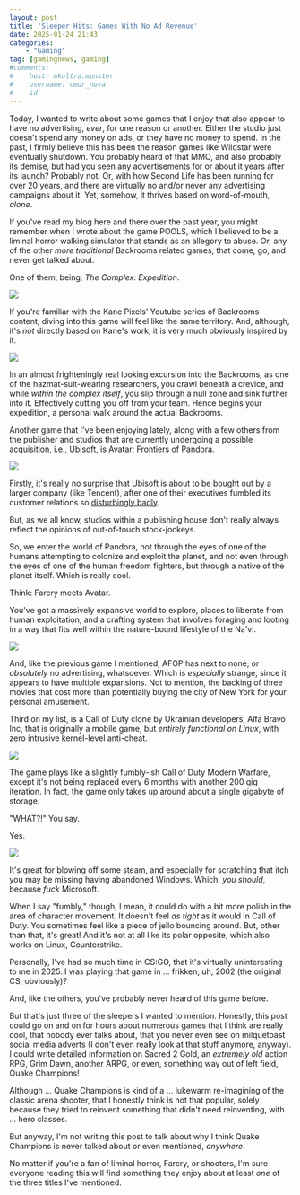 ```yaml
---
layout: post
title: 'Sleeper Hits: Games With No Ad Revenue'
date: 2025-01-24 21:43
categories:
    - "Gaming"
tag: [gamingnews, gaming]
#comments:
#    host: mkultra.monster
#    username: cmdr_nova
#    id: 
---
```

Today, I wanted to write about some games that I enjoy that also appear to have no advertising, *ever*, for one reason or another. Either the studio just doesn't spend any money on ads, or they have no money to spend. In the past, I firmly believe this has been the reason games like Wildstar were eventually shutdown. You probably heard of that MMO, and also probably its demise, but had you seen any advertisements for or about it years after its launch? Probably not. Or, with how Second Life has been running for over 20 years, and there are virtually no and/or never any advertising campaigns about it. Yet, somehow, it thrives based on word-of-mouth, *alone*.

If you've read my blog here and there over the past year, you might remember when I wrote about the game POOLS, which I believed to be a liminal horror walking simulator that stands as an allegory to abuse. Or, any of the other *more traditional* Backrooms related games, that come, go, and never get talked about.

One of them, being, *The Complex: Expedition*.

<img src="/img/posts/sleepers/Screenshot from 2025-01-24 21-48-57.png">

If you're familiar with the Kane Pixels' Youtube series of Backrooms content, diving into this game will feel like the same territory. And, although, it's *not* directly based on Kane's work, it is very much obviously inspired by it.

<img src="/img/posts/sleepers/Screenshot from 2025-01-24 22-09-05.png">

In an almost frighteningly real looking excursion into the Backrooms, as one of the hazmat-suit-wearing researchers, you crawl beneath a crevice, and while *within the complex itself*, you slip through a null zone and sink further into it. Effectively cutting you off from your team. Hence begins your expedition, a personal walk around the actual Backrooms.

Another game that I've been enjoying lately, along with a few others from the publisher and studios that are currently undergoing a possible acquisition, i.e., <a href="https://www.euronews.com/business/2025/01/10/ubisoft-appoints-advisors-to-explore-strategic-options-for-a-potential-buyout" target="_blank">Ubisoft</a>, is Avatar: Frontiers of Pandora.

<img src="/img/posts/sleepers/Screenshot from 2025-01-24 22-19-10.png">

Firstly, it's really no surprise that Ubisoft is about to be bought out by a larger company (like Tencent), after one of their executives fumbled its customer relations so <a href="https://www.ign.com/articles/ubisoft-exec-says-gamers-need-to-get-comfortable-not-owning-their-games-for-subscriptions-to-take-off" target="_blank">disturbingly badly</a>.

But, as we all know, studios within a publishing house don't really always reflect the opinions of out-of-touch stock-jockeys.

So, we enter the world of Pandora, not through the eyes of one of the humans attempting to colonize and exploit the planet, and not even through the eyes of one of the human freedom fighters, but through a native of the planet itself. Which is really cool.

Think: Farcry meets Avatar.

You've got a massively expansive world to explore, places to liberate from human exploitation, and a crafting system that involves foraging and looting in a way that fits well within the nature-bound lifestyle of the Na'vi.

<img src="/img/posts/sleepers/Screenshot from 2025-01-24 20-28-21.png">

And, like the previous game I mentioned, AFOP has next to none, or *absolutely* no advertising, whatsoever. Which is *especially* strange, since it appears to have multiple expansions. Not to mention, the backing of three movies that cost more than potentially buying the city of New York for your personal amusement.

Third on my list, is a Call of Duty clone by Ukrainian developers, Alfa Bravo Inc, that is originally a mobile game, but *entirely functional on Linux*, with zero intrusive kernel-level anti-cheat.

<img src="/img/posts/sleepers/Screenshot from 2025-01-24 22-26-52.png">

The game plays like a slightly fumbly-ish Call of Duty Modern Warfare, except it's not being replaced every 6 months with another 200 gig iteration. In fact, the game only takes up around about a single gigabyte of storage.

"WHAT?!" You say.

Yes.

<img src="/img/posts/sleepers/20250124223011_1.jpg">

It's great for blowing off some steam, and especially for scratching that itch you may be missing having abandoned Windows. Which, *you should*, because *fuck* Microsoft.

When I say "fumbly," though, I mean, it could do with a bit more polish in the area of character movement. It doesn't feel *as tight* as it would in Call of Duty. You sometimes feel like a piece of jello bouncing around. But, other than that, it's great! And it's not at all like its polar opposite, which also works on Linux, Counterstrike.

Personally, I've had so much time in CS:GO, that it's virtually uninteresting to me in 2025. I was playing that game in ... frikken, uh, 2002 (the original CS, obviously)?

And, like the others, you've probably never heard of this game before.

But that's just three of the sleepers I wanted to mention. Honestly, this post could go on and on for hours about numerous games that I think are really cool, that nobody ever talks about, that you never even see on milquetoast social media adverts (I don't even really look at that stuff anymore, anyway). I could write detailed information on Sacred 2 Gold, an *extremely old* action RPG, Grim Dawn, another ARPG, or even, something way out of left field, Quake Champions!

Although ... Quake Champions is kind of a ... lukewarm re-imagining of the classic arena shooter, that I honestly think is not that popular, solely because they tried to reinvent something that didn't need reinventing, with ... hero classes.

But anyway, I'm not writing this post to talk about why I think Quake Champions is never talked about or even mentioned, *anywhere*.

No matter if you're a fan of liminal horror, Farcry, or shooters, I'm sure everyone reading this will find something they enjoy about at least *one* of the three titles I've mentioned.